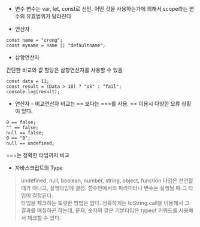 - 변수
변수는 var, let, const로 선언.
어떤 것을 사용하는가에 의해서 scope라는 변수의 유효범위가 달라진다

- 연산자

```
const name = "crong";
const myname = name || "defaultname";
```

- 삼항연산자

간단한 비교와 값 할당은 삼항연산자를 사용할 수 있음
```
const data = 11;
const result = (Data > 10) ? "ok" : "fail";
console.log(result);
```

- 연산자 - 비교연산자
비교는 == 보다는 ===를 사용. == 이용시 다양한 오류 상황이 있다.
```
0 == false;
"" == false;
null == false;
0 == "0";
null == undefined;
```
===는 정확한 타입까지 비교

- 자바스크립트의 Type
> undefined, null, boolean, number, string, object, function
타입은 선언할 때가 아니고, 실행타입에 결정. 함수안에서의 파라미터나 변수는 실행될 때 그 타입이 결정된다.  
타입을 체크하는 또렷한 방법은 없다. 정확하게는 toString.call을 이용해서 그 결과를 매칭하곤 하는데, 
문자, 숫자와 같은 기본타입은 typeof 키워드를 사용해서 체크할 수 있다.
